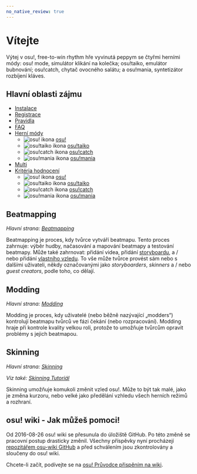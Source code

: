 ```yaml
---
no_native_review: true
---
```


# Vítejte

Výtej v osu!, free-to-win rhythm hře vyvinutá peppym se čtyřmi herními módy: osu! mode, simulátor klikání na kolečka; osu!taiko, emulátor bubnování; osu!catch, chytač ovocného salátu; a osu!mania, syntetizátor rozbíjení kláves.

## Hlavní oblasti zájmu

- [Instalace](/wiki/Installation)
- [Registrace](/wiki/Registration)
- [Pravidla](/wiki/Rules)
- [FAQ](/wiki/FAQ)
- [Herní módy](/wiki/Game_mode)
  - ![osu! ikona](/wiki/shared/mode/osu.png) [osu!](/wiki/Game_mode/osu!)
  - ![osu!taiko ikona](/wiki/shared/mode/taiko.png) [osu!taiko](/wiki/Game_mode/osu!taiko)
  - ![osu!catch ikona](/wiki/shared/mode/catch.png) [osu!catch](/wiki/Game_mode/osu!catch)
  - ![osu!mania ikona](/wiki/shared/mode/mania.png) [osu!mania](/wiki/Game_mode/osu!mania)
- [Multi](/wiki/Multi)
- [Kritéria hodnocení](/wiki/Ranking_Criteria)
  - ![osu! ikona](/wiki/shared/mode/osu.png) [osu!](/wiki/Ranking_Criteria/osu!)
  - ![osu!taiko ikona](/wiki/shared/mode/taiko.png) [osu!taiko](/wiki/Ranking_Criteria/osu!taiko)
  - ![osu!catch ikona](/wiki/shared/mode/catch.png) [osu!catch](/wiki/Ranking_Criteria/osu!catch)
  - ![osu!mania ikona](/wiki/shared/mode/mania.png) [osu!mania](/wiki/Ranking_Criteria/osu!mania)

## Beatmapping

*Hlavní strana: [Beatmapping](/wiki/Beatmapping)*

Beatmapping je proces, kdy tvůrce vytváří beatmapu. Tento proces zahrnuje: výběr hudby, načasování a mapování beatmapy a testování beatmapy. Může také zahrnovat: přidání videa, přidání [storyboardu](/wiki/Storyboarding), a / nebo přidání [vlastního vzledu](/wiki/Skinning). To vše může tvůrce provést sám nebo s dalšími uživateli, někdy označovanými jako *storyboarders*, *skinners* a / nebo *guest creators*, podle toho, co dělají.

## Modding

*Hlavní strana: [Modding](/wiki/Modding)*

Modding je proces, kdy uživatelé (nebo běžně nazývající „modders“) kontrolují beatmapu tvůrců ve fázi čekání (nebo rozpracování). Modding hraje při kontrole kvality velkou roli, protože to umožňuje tvůrcům opravit problémy s jejich beatmapou.

## Skinning

*Hlavní strana: [Skinning](/wiki/Skinning)*

*Viz také: [Skinning Tutoriál](/wiki/Skinning/Guides_and_important_threads)*

Skinning umožňuje komukoli změnit vzled osu!. Může to být tak malé, jako je změna kurzoru, nebo velké jako předělání vzhledu všech herních režimů a rozhraní.

## osu! wiki - Jak můžeš pomoci!

Od 2016-08-26 osu! wiki se přesunula do úložiště GitHub. Po této změně se pracovní postup drasticky změnil. Všechny příspěvky nyní procházejí [repozitářem osu-wiki GitHub](https://github.com/ppy/osu-wiki) a před schválením jsou zkontrolovány a sloučeny do osu! wiki.

Chcete-li začít, podívejte se na [osu! Průvodce přispěním na wiki](/wiki/osu!_wiki_Contribution_Guide).
